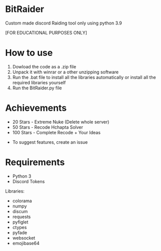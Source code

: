 # BitRaider

Custom made discord Raiding tool only using python 3.9

[FOR EDUCATIONAL PURPOSES ONLY]

# How to use
1. Dowload the code as a .zip file
2. Unpack it with winrar or a other unzipping software
3. Run the .bat file to install all the libraries automatically or install all the required libraries yourself
4. Run the BitRaider.py file

# Achievements
- 20 Stars - Extreme Nuke (Delete whole server)
- 50 Stars - Recode Hchapta Solver
- 100 Stars - Complete Recode + Your Ideas

* To suggest features, create an issue

# Requirements
- Python 3
- Discord Tokens

Libraries:
- colorama
- numpy
- discum
- requests
- pyfiglet
- ctypes
- pyfade
- websocket
- emojibase64


